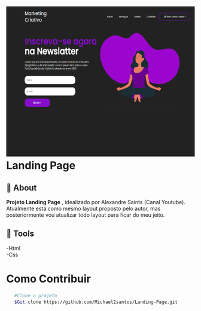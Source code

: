 <h1>
 <img src="./Components/images/Front-page.png", width="900px", height="400px">
    Landing Page 
</h1>

## 🚨 About

**Projeto Landing Page** , idealizado por Alexandre Saints (Canal Youtube). Atualmente está como mesmo layout proposto pelo autor, mas posteriormente vou atualizar todo layout para ficar do meu jeito. 

## 🔨 Tools
-Html<br>
-Css

# Como Contribuir

```Bash
   #Clone o projeto
   $Git clone https://github.com/Michael2santos/Landing-Page.git
```


